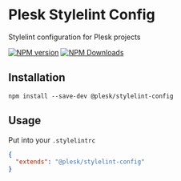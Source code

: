 # Plesk Stylelint Config

Stylelint configuration for Plesk projects

[![NPM version](https://img.shields.io/npm/v/@plesk/stylelint-config.svg)](https://www.npmjs.org/package/@plesk/stylelint-config)
[![NPM Downloads](https://img.shields.io/npm/dm/@plesk/stylelint-config.svg)](https://www.npmjs.org/package/@plesk/stylelint-config)


## Installation

```
npm install --save-dev @plesk/stylelint-config
```


## Usage

Put into your `.stylelintrc`
```json
{
  "extends": "@plesk/stylelint-config"
}
```

